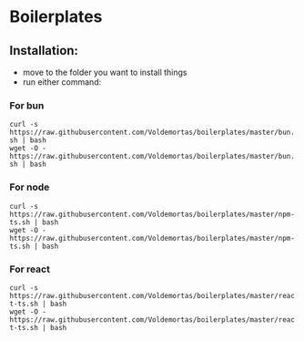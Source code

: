 # Boilerplates

## Installation:

- move to the folder you want to install things
- run either command:

### For bun

`curl -s https://raw.githubusercontent.com/Voldemortas/boilerplates/master/bun.sh | bash`  
`wget -O - https://raw.githubusercontent.com/Voldemortas/boilerplates/master/bun.sh | bash`

### For node

`curl -s https://raw.githubusercontent.com/Voldemortas/boilerplates/master/npm-ts.sh | bash`  
`wget -O - https://raw.githubusercontent.com/Voldemortas/boilerplates/master/npm-ts.sh | bash`

### For react

`curl -s https://raw.githubusercontent.com/Voldemortas/boilerplates/master/react-ts.sh | bash`  
`wget -O - https://raw.githubusercontent.com/Voldemortas/boilerplates/master/react-ts.sh | bash`
